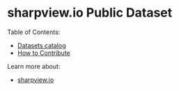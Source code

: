 # sharpview.io Public Dataset

Table of Contents:

- [Datasets catalog](https://github.com/sharpview-io/datasets/blob/main/CONTRIBUTING.md)
- [How to Contribute](https://github.com/sharpview-io/sharp-datacore/blob/main/CONTRIBUTING.md)

Learn more about:

- [sharpview.io](https://www.sharpview.io/)
